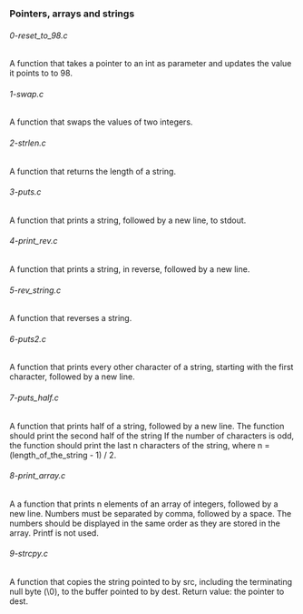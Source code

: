 ### Pointers, arrays and strings

###### 0-reset_to_98.c
A function that takes a pointer to an int as parameter and updates the value it
 points to to 98.

###### 1-swap.c
A function that swaps the values of two integers.

###### 2-strlen.c
A function that returns the length of a string.

###### 3-puts.c
A function that prints a string, followed by a new line, to stdout.

###### 4-print_rev.c

A function that prints a string, in reverse, followed by a new line.

###### 5-rev_string.c
A function that reverses a string.

###### 6-puts2.c
A function that prints every other character of a string, starting with the
first character, followed by a new line.

###### 7-puts_half.c
A function that prints half of a string, followed by a new line.
The function should print the second half of the string
If the number of characters is odd, the function should print the last n
characters of the string,
where n = (length_of_the_string - 1) / 2.

###### 8-print_array.c
A  a function that prints n elements of an array of integers, followed by a
new line.
Numbers must be separated by comma, followed by a space.
The numbers should be displayed in the same order as they are stored in the
array. Printf is not used.

###### 9-strcpy.c
A function that copies the string pointed to by src, including the terminating
 null byte (\0), to the buffer pointed to by dest.
 Return value: the pointer to dest.

